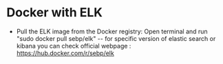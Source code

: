 # Docker with ELK 

- Pull the ELK image from the Docker registry:
		Open terminal and run "sudo docker pull sebp/elk"
		-- for specific version of elastic search or kibana you can check official webpage : https://hub.docker.com/r/sebp/elk